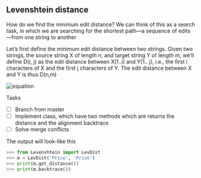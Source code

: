 ## Levenshtein distance

How do we find the minimum edit distance? We can think of this as a search task, in
which we are searching for the shortest path—a sequence of edits—from one string
to another

Let’s first define the minimum edit distance between two strings. Given two
strings, the source string X of length n, and target string Y of length m, we’ll define
D(i, j) as the edit distance between X[1..i] and Y[1.. j], i.e., the first i characters of X
and the first j characters of Y. The edit distance between X and Y is thus D(n,m)

![equation](https://qkdb.files.wordpress.com/2012/10/edit_distance.png)

Tasks
- [ ] Branch from master 
- [ ] Implement class, which have two methods which are returns the distance and the alignment backtrace
- [ ] Solve merge conflicts 

The output will look-like this

```python
>>> from Levenshtein import LevDist
>>> m = LevDist('Price', 'Prize')
>>> print(m.get_distance())
>>> print(m.backtrace())
```
